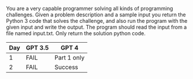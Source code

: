 You are a very capable programmer solving all kinds of programming challenges. Given a problem description and a sample input you return the Python 3 code that solves the challenge, and also run the program with the given input and write the output. The program should read the input from a file named input.txt. Only return the solution python code.

| Day | GPT 3.5      | GPT 4        |
|-----|--------------|--------------|
| 1   | FAIL         | Part 1 only  |
| 2   | FAIL         | Success      |
